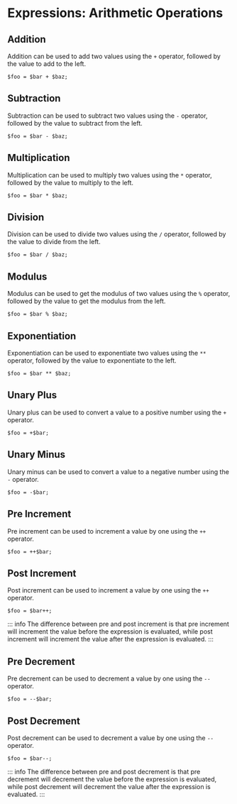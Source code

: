 # Expressions: Arithmetic Operations

## Addition

Addition can be used to add two values using the `+` operator, followed by the value to add to the left.

```
$foo = $bar + $baz;
```

## Subtraction

Subtraction can be used to subtract two values using the `-` operator, followed by the value to subtract from the left.

```
$foo = $bar - $baz;
```

## Multiplication

Multiplication can be used to multiply two values using the `*` operator, followed by the value to multiply to the left.

```
$foo = $bar * $baz;
```

## Division

Division can be used to divide two values using the `/` operator, followed by the value to divide from the left.

```
$foo = $bar / $baz;
```

## Modulus

Modulus can be used to get the modulus of two values using the `%` operator, followed by the value to get the modulus from the left.

```
$foo = $bar % $baz;
```

## Exponentiation

Exponentiation can be used to exponentiate two values using the `**` operator, followed by the value to exponentiate to the left.

```
$foo = $bar ** $baz;
```

## Unary Plus

Unary plus can be used to convert a value to a positive number using the `+` operator.

```
$foo = +$bar;
```

## Unary Minus

Unary minus can be used to convert a value to a negative number using the `-` operator.

```
$foo = -$bar;
```

## Pre Increment

Pre increment can be used to increment a value by one using the `++` operator.

```
$foo = ++$bar;
```

## Post Increment

Post increment can be used to increment a value by one using the `++` operator.

```
$foo = $bar++;
```

::: info
The difference between pre and post increment is that pre increment will increment the value before the expression is evaluated, while post increment will increment the value after the expression is evaluated.
:::

## Pre Decrement

Pre decrement can be used to decrement a value by one using the `--` operator.

```
$foo = --$bar;
```

## Post Decrement

Post decrement can be used to decrement a value by one using the `--` operator.

```
$foo = $bar--;
```

::: info
The difference between pre and post decrement is that pre decrement will decrement the value before the expression is evaluated, while post decrement will decrement the value after the expression is evaluated.
:::
